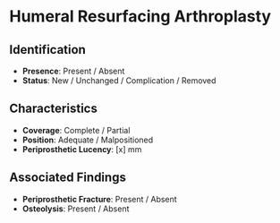 # Humeral Resurfacing Arthroplasty

## Identification

- **Presence**: Present / Absent
- **Status**: New / Unchanged / Complication / Removed

## Characteristics

- **Coverage**: Complete / Partial
- **Position**: Adequate / Malpositioned
- **Periprosthetic Lucency**: [x] mm

## Associated Findings

- **Periprosthetic Fracture**: Present / Absent
- **Osteolysis**: Present / Absent
